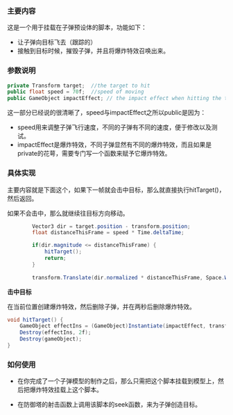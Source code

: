 ### 主要内容

这是一个用于挂载在子弹预设体的脚本，功能如下：

* 让子弹向目标飞去（跟踪的）
* 接触到目标时候，摧毁子弹，并且将爆炸特效召唤出来。

### 参数说明

```c#
private Transform target;  //the target to hit
public float speed = 70f;  //speed of moving
public GameObject impactEffect;	// the impact effect when hitting the target
```

这一部分已经说的很清晰了，speed与impactEffect之所以public是因为：

* speed用来调整子弹飞行速度，不同的子弹有不同的速度，便于修改以及测试。
* impactEffect是爆炸特效，不同子弹显然有不同的爆炸特效，而且如果是private的花萼，需要专门写一个函数来赋予它爆炸特效。

### 具体实现

主要内容就是下面这个，如果下一帧就会击中目标，那么就直接执行hitTarget()，然后返回。

如果不会击中，那么就继续往目标方向移动。

```c#
		Vector3 dir = target.position - transform.position;
		float distanceThisFrame = speed * Time.deltaTime;

		if(dir.magnitude <= distanceThisFrame) {
			hitTarget();
			return;
        }
															
		transform.Translate(dir.normalized * distanceThisFrame, Space.World);
```



**击中目标**

在当前位置创建爆炸特效，然后删除子弹，并在两秒后删除爆炸特效。

```c#
void hitTarget() {
	GameObject effectIns = (GameObject)Instantiate(impactEffect, transform.position, transform.rotation);
	Destroy(effectIns, 2f);
	Destroy(gameObject);
}
```

### 如何使用

* 在你完成了一个子弹模型的制作之后，那么只需把这个脚本挂载到模型上，然后把爆炸特效挂载上这个脚本。

* 在防御塔的射击函数上调用该脚本的seek函数，来为子弹创造目标。